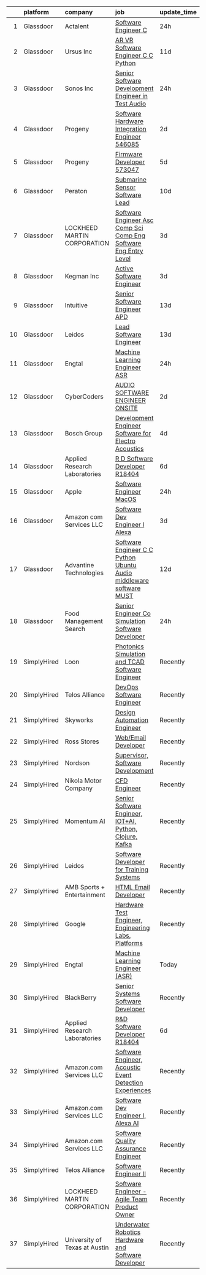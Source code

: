 

|    | platform    | company                       | job                                                                                                                                                                                                                                                                                                                                                                                                                                                                                                                                                                                                                                                                                                                                                                                                                                                                                                                                                                                                                                                                                                                                                                                                                                                                                                                                                                                                                                                                                                                                              | update_time   | location               |
|---:|:------------|:------------------------------|:-------------------------------------------------------------------------------------------------------------------------------------------------------------------------------------------------------------------------------------------------------------------------------------------------------------------------------------------------------------------------------------------------------------------------------------------------------------------------------------------------------------------------------------------------------------------------------------------------------------------------------------------------------------------------------------------------------------------------------------------------------------------------------------------------------------------------------------------------------------------------------------------------------------------------------------------------------------------------------------------------------------------------------------------------------------------------------------------------------------------------------------------------------------------------------------------------------------------------------------------------------------------------------------------------------------------------------------------------------------------------------------------------------------------------------------------------------------------------------------------------------------------------------------------------|:--------------|:-----------------------|
|  1 | Glassdoor   | Actalent                      | [Software Engineer  C   ](https://www.glassdoor.com/partner/jobListing.htm?pos=106&ao=1110586&s=58&guid=00000181f133a3bbbc8c480bb3274197&src=GD_JOB_AD&t=SR&vt=w&ea=1&cs=1_05b236f2&cb=1657609102662&jobListingId=1007998261932&cpc=FA84DF7EA1EC2398&jrtk=3-0-1g7oj7949k6f2801-1g7oj794mghre800-d1c12bc478cd58bc--6NYlbfkN0ChYVx_I3yfZ_JDY3EFoivtqvi_stwnZ_kRt8Dowt_l_d1ydueao4NE-oUleRJ4yhiwZ-eajAs59v6GTCmEqt0Wj2oXTZIwGZgGSCrI2o5fNbvbARohenpqDGZ-dtDVi3jYZzv7CzsZJ1Mo2Tl3txH0JfWpSPhvm6iG2jaSP9cwfKVmo10P5FlUxfV2GU3tfWXfi_emDdJE7RBKzoqh46VBzS1XeKSwXKLwcZ--FJ5PXZsTiXMBdok5Sw9Kqi_eGBR5tBbXVom0LNX8GnszltJ5h52CR_WpzQDXxW9vAlcaprOhnUdmFAaTP-qTVNupO29vEuMBA0DklvsJTN8I56L2M9zOS9h_Xm5Dc-jFbfnzX7xKh9eLASXc9Wy8ZUTS6CA5Rf2qTGSl0Ud8qCdYHcnuLL7LFjBS8lQLBuj5d1JM5E3EUssBcTAKrgx01vLOZn9pPlCdC91HqThlB0mQuL44SZes4m_LrGLFRKGkHKdKJxo73c4TuuWdsB61wp8T_NjKl45U5YK0s6RKTy4TF1HrizS-9uxSxbm85YZgiNwqKTjYuPoGM-f4B3c3VUYCGs68feCuVfuTfsVyqk3O1Yu-lLEKWt_wHOTHeIY2dPgGPO3jecitgz-Ed1ct8AdV-TJlQTd5yMquQb_sa8EZKHrSKbg8k-O3k3az3jHkyI2Qq_Urm15Z0OCaVDvwmutgenreQjtuzsqOH0dFjETuJHcbIEqrNRq1RjFoE7powg6E08CrqQQp7dWkIqctRtqxKJbdNoqfqSlw5u84ulz-Fq3o1clRpEcAgkMHr1hmuffPMCKHQ2CgbuKVMsQTZ-s5Pvewl3kk-DeVuh5UlR6jDi4t26oz7Mfb5RZGjVDad5zLfGr7mJ_CGOkLeGBXYVKna9aJPQhIsxCd0IoL5kP6lYFg1rBaGWRsLvmEmgzetkM_3ypNpWM6dmePSBBnrZrjXQ5IidYKHjk4pmjFLJAazgOUodupScRZWvMWiEdBJx3aaQ%3D%3D)                                                                                                                                                                   | 24h           | Manassas, VA           |
|  2 | Glassdoor   | Ursus  Inc                    | [AR VR Software Engineer   C C   Python](https://www.glassdoor.com/partner/jobListing.htm?pos=105&ao=1110586&s=58&guid=00000181f133a3bbbc8c480bb3274197&src=GD_JOB_AD&t=SR&vt=w&ea=1&cs=1_cb04fecc&cb=1657609102661&jobListingId=1007973366034&cpc=4B86475FAF393599&jrtk=3-0-1g7oj7949k6f2801-1g7oj794mghre800-bd9fa3e5f8c7f95a--6NYlbfkN0CT8vBT9H5mqECx2dfLV_FONLPDKpIRssxVwtj05Tmm4rA5I0VNOPdM1oYsK66ov5rMW5yPyte75Xt9UxhSicTXjFnfY6JZIX0UmzX3w7MGEDlb-V-B-He-53sxImZHL_njNOjOMFsbDhG1wKAbE269vDuMtzivd_1hGpo_oHDkB76Qst7BoBLphWvZNw-Eqvd0fB92sKliGh2sLPULyt1qp-jggDkgGMeA5W3K2adYXvmC9OMW7uZjSWRKVvCpJbhwvnP9PC6YD7O8lKl5O5fWh4kEAsJhQ4VQLxCQSdN3mmi1vUOvaCO2RPOtjr1_CJ0D-pzU7GY9lIZogS8Ync7p_fZyafzky4EK40ob7JJ1i-6krD3yrEOzIhOD5p0ApFrltyhR2Qhglp8DhiK9NLTtPrBcxAeTOx_IdNaelzYlx8BG87vVS0J7VcupLk7yLGivd3oFAfnyvu_JRhyf4bB0MGPe0yDB5NPl7hnoIyqUJ-weRb2DYbNYdPaDgpEuIzgzhTupAY3DJenXhLeXhnBbDni1HjUUfRIYUOrSwbzZt0kBMMbjgp_j7Eyt5RFkZ_iH-zHLskYv6BGYkkA-8k_f--_voN50wFPRrlrVKgoyQA8ssIYf9h58sEluqJqLIUwHqlkXwiA18idYFPZbyaulj5RqzLOFhJcle5AxzjwQwf_HqZxy1M28z6OZxaVRAO0PSFheEMOoSdWkCyyCx4WpC98aJaRo9x9lfz_YUCZ1ILleZNiD4AMXhK4HmclJv5lEUGzrjSm9APgdI9rrt_REwIk64t7sb5Bb8u2nGFtbjApqUug4Pa2l5kpQavfRRhfq9N8nx3DZU4ZMMW-38YnZgznNbJ5isAvKnuOvYfQn5oBKPAX1Z0cWVBIXz84GMZFZqhX1QMtf35-SoIYvFOEyQyyfsSqJzo29ds7kE01g3xs2zZeeKOGIhi_KQkGJkw3hSsFe4ebdVqrzEWwZ2acxVU9DM4nRJPB-ZuaP1skdmsT9mNuNtQsba2YYQLE19_E%3D)                                                                                                                                  | 11d           | Redmond, WA            |
|  3 | Glassdoor   | Sonos  Inc                    | [Senior Software Development Engineer in Test  Audio](https://www.glassdoor.com/partner/jobListing.htm?pos=114&ao=1136043&s=58&guid=00000181f133a3bbbc8c480bb3274197&src=GD_JOB_AD&t=SR&vt=w&cs=1_4af55caf&cb=1657609102663&jobListingId=1007998832395&jrtk=3-0-1g7oj7949k6f2801-1g7oj794mghre800-caf06fc64295be09-)                                                                                                                                                                                                                                                                                                                                                                                                                                                                                                                                                                                                                                                                                                                                                                                                                                                                                                                                                                                                                                                                                                                                                                                                                             | 24h           | Boston, MA             |
|  4 | Glassdoor   | Progeny                       | [Software Hardware Integration Engineer  546085 ](https://www.glassdoor.com/partner/jobListing.htm?pos=116&ao=1136043&s=58&guid=00000181f133a3bbbc8c480bb3274197&src=GD_JOB_AD&t=SR&vt=w&cs=1_253b6105&cb=1657609102663&jobListingId=1007994852417&jrtk=3-0-1g7oj7949k6f2801-1g7oj794mghre800-511c0464b3bed366-)                                                                                                                                                                                                                                                                                                                                                                                                                                                                                                                                                                                                                                                                                                                                                                                                                                                                                                                                                                                                                                                                                                                                                                                                                                 | 2d            | Middletown, RI         |
|  5 | Glassdoor   | Progeny                       | [Firmware Developer  573047 ](https://www.glassdoor.com/partner/jobListing.htm?pos=113&ao=1136043&s=58&guid=00000181f133a3bbbc8c480bb3274197&src=GD_JOB_AD&t=SR&vt=w&cs=1_966503ba&cb=1657609102662&jobListingId=1007988805023&jrtk=3-0-1g7oj7949k6f2801-1g7oj794mghre800-c0758089fc2ec3b2-)                                                                                                                                                                                                                                                                                                                                                                                                                                                                                                                                                                                                                                                                                                                                                                                                                                                                                                                                                                                                                                                                                                                                                                                                                                                     | 5d            | Manassas, VA           |
|  6 | Glassdoor   | Peraton                       | [Submarine Sensor Software Lead](https://www.glassdoor.com/partner/jobListing.htm?pos=104&ao=1110586&s=58&guid=00000181f133a3bbbc8c480bb3274197&src=GD_JOB_AD&t=SR&vt=w&cs=1_4252145f&cb=1657609102660&jobListingId=1007978376681&cpc=444700D72F2ECBCE&jrtk=3-0-1g7oj7949k6f2801-1g7oj794mghre800-72e100617f8cdf0a--6NYlbfkN0Cx7R8OmodZU4Ze4hnUhR0Myw3_voyDLMHXumN7ynSuTrXceT3foN28OOGtcbbQ_76e33Y6qvg7Iwj77SS3owgEDO80j2k6EezVJfGa7ocJSPxCaSmuEuQSxgZi1kM1c_BhuEiFMXqJ0aLnTDzrumSMhd1eqe0tp0VkUzitFy2AYqfOsAr8asTgKphkJV4XM3LAcSWnCwl46SScNVFISOHlfU3mEWGiLvOmuu2Xn6HyuM9OmvnQ3pL2lgQ7dWc_A-IopC3R3rtilxtRaBnzvgOtAZ6dHatDGPZswU9EbvtyKibTIQFfgAHgs4KLOiKanKLzg_qa8LymH9lZKxwmYvLyfnG2SI2G8ttuHrhuWzJF5PG8Na-V4q18N18eUmzq1GGO1Hfj2njqibjuCH2txgbagYxCDiX9yXtwzP-cMtsgInbAVClmtwGM6Zg6pTTIUciTC-hpVWbAs1n6zTpQ8JTDHbegUAlCTEZ1sByGzKDl8DbXgwXSTRM4nv2_VsgoS09k3-FSowXDFDo9lgK9QlaT9Kk1B8jkVcB4ppn7cq9kX5fQq7RsKPmpiKpFrUUJvYzDgjbBeVNYyLhE1MC5J-ZQFc-B9B_NrIthU5a0rMSOncxS4fPrCxo_wGCx3c1EwUZjGB1odA4p0Nh8wjG0sBMw87t40hsvdLjc338bZQYuWhMHpkzhoOWjbYnAOZpGX36ARRZg2aVkNxL5U2_Hfd3xRWsSyEjyz0YM60JcHP1nKLUmPRF_hxLsZ1E2k1VaymtZR3su1Uv1Xej650UTUsoFBlvPKi9F7Xt0linHhZeoIHnSFpPAGDfgB4u6bUXJQZ06iLZyAL3b9mEsETs9REeo_UZAYzy4owlXtXetmdJ_yVJnVLK7V5W6Z8_sXLJFHfCl9y8H81Gf0Cj91vQITviPcMlLHBfxGU0XLKNJMtZaZ7WLQVMwdXs5FunfG3EC6FLNrcyP3NZ9ADplhFS4-XUbxKymrttCOipfyLRoohx44tESnVievu1WmuKfgGO0keoVpixzqIoF409klwnE27Tpf70ilhWQ9pXsii-xtyoguCFU3MhbQOT31517wLuFBDOM9HD4tKIUIqv4Lpf3FGsBpPmd1bNO9-LOpt0ZdUrXCWI5cic8o0mTqhiomzx211ZFyQ2hbyoUPg%3D%3D) | 10d           | Bethesda, MD           |
|  7 | Glassdoor   | LOCKHEED MARTIN CORPORATION   | [Software Engineer Asc  Comp Sci  Comp Eng  Software Eng    Entry Level](https://www.glassdoor.com/partner/jobListing.htm?pos=110&ao=1136043&s=58&guid=00000181f133a3bbbc8c480bb3274197&src=GD_JOB_AD&t=SR&vt=w&cs=1_ff47e339&cb=1657609102662&jobListingId=1007993929272&jrtk=3-0-1g7oj7949k6f2801-1g7oj794mghre800-1f1c05c0e1313349-)                                                                                                                                                                                                                                                                                                                                                                                                                                                                                                                                                                                                                                                                                                                                                                                                                                                                                                                                                                                                                                                                                                                                                                                                          | 3d            | Manassas, VA           |
|  8 | Glassdoor   | Kegman Inc                    | [ Active  Software Engineer](https://www.glassdoor.com/partner/jobListing.htm?pos=115&ao=1136043&s=58&guid=00000181f133a3bbbc8c480bb3274197&src=GD_JOB_AD&t=SR&vt=w&ea=1&cs=1_ff9a0494&cb=1657609102663&jobListingId=1007993995333&jrtk=3-0-1g7oj7949k6f2801-1g7oj794mghre800-80ef21dddd6e5bfb-)                                                                                                                                                                                                                                                                                                                                                                                                                                                                                                                                                                                                                                                                                                                                                                                                                                                                                                                                                                                                                                                                                                                                                                                                                                                 | 3d            | Patrick AFB, FL        |
|  9 | Glassdoor   | Intuitive                     | [Senior Software Engineer  APD ](https://www.glassdoor.com/partner/jobListing.htm?pos=101&ao=1110586&s=58&guid=00000181f133a3bbbc8c480bb3274197&src=GD_JOB_AD&t=SR&vt=w&cs=1_2125f86a&cb=1657609102659&jobListingId=1007969010624&cpc=E3BF5CE6EEF0DB16&jrtk=3-0-1g7oj7949k6f2801-1g7oj794mghre800-d576ee70e6202157--6NYlbfkN0CVLFxT82VtNfmvsP972c4UTK5cNMgB9zFKAkCpYhwDBfJSwXGaL5yqnr-uZXbRyMfB-imI5f4mmVKBlUTLwMT717LCwY81kRF5uE640-bn8bAZ36sbzZG0OmPMOxHt3j3-uU4RxnokIzzUAvguFbDX1EyrYwRSGckq51sZtDfcR-4WKtUxXO0f-QSqsvpCX9nwt1vL69Ct7l9jtxalEan-biHY1wpo3te0oFDy4i38n-1UntM66_6D5tNqO3-8QX4AW2-42Ze3bA_shoCpjkl5DyE2dcXOQK-ucRfiVQq0oJXGD1oVC6a64_BIyW0HJxm582352H3FRM196lOsUpC13ZNPrX_kE3PwjYD-4dLvbyyF4PNLDf73HPEecgtEBPVnuCghG-L6x9e6JhlwmOSgKfOXK_uZz6Ydnu3h_RRBIP_E6Vnkohn4pwzFMdw49uHqxZh4L9YHkhwgYw3B5xweIsPXVboLJiUoflNLMVHPfVlZ08Wq1O_4vmZSNZ8YCxYCi-6j_9CeM5PmakxIPAxZjPhke8k8jMxCpQQKVzL0PrVqDqglLYfB4oCt5BtqsNpthQZO75EkoscArwmRLidr18MnrXq4_yyS0cU0rwnB75wAQnsQ3Qnrhv_aLGIK48WjRSI95FT7GEmhK5-rtCvGREGwVPOU0C9bRidiZebk24q0JyxI6zPrLpaSpi_bQ2NVpGYgDxFIeO-NsdPAKREtV_zQpMVrJOdDNoVs9q6WeLSbsvl5UMa4B3i2V8aSUjhRzW5AMDDcZUeCCNbnC_oQnnzsye47y80h5f9hWQVuRx3adFqQ_s6uDAd2oxWoGf-GSehFc2ZaB97UC3X8pIg8YAo1n3T0DJC03k7z0ezGGPY4gGis_0cTu8PNuj9gj7ZHKQir-cbJcBc0y5MWfk4ZD1j6Vk6VPeKUu0zhtnac_tIyd4MwNqiNNUCkq-vH4N3vX9BpBQT0N1ni5ItyK5Vus7bJOKP_I80%3D)                                                                                                                                                                               | 13d           | Sunnyvale, CA          |
| 10 | Glassdoor   | Leidos                        | [Lead Software Engineer](https://www.glassdoor.com/partner/jobListing.htm?pos=102&ao=1110586&s=58&guid=00000181f133a3bbbc8c480bb3274197&src=GD_JOB_AD&t=SR&vt=w&cs=1_72b7ea80&cb=1657609102659&jobListingId=1007969126611&cpc=7F925F5888094D6A&jrtk=3-0-1g7oj7949k6f2801-1g7oj794mghre800-5155e40df9472c35--6NYlbfkN0CZUO70VSdYKA8PR3jfrSh5ljhqJhfDt0PzQCMubt8cRihWbmqO_-CcWTBwQGpXTihm3IXuuKT4OOImbiIALpd1a_n0hloelzR3yKWiG5zZFFrB657R5Jvnwh6gFwibNJJrZ2LLS7uV0M4zWbc8MpBquQL93A20aPuDcpeF0w99NA_if4zNYC0VylzGA2oQBAPYGrStib4Rh1O-jACn48rMkyoxqwpXRU49AFezy44Cp0j3GE23oEdFZ4MVLGwvazQa6SD-AG5_MzfabAZugbjATGGm4yq-r-7blMiKGzIk8n9Mkqsxo95wByuU4OIMXIbralaoGRi---loSh5sU4L1uON9QON3ryB1423pHOnFtVw2UztxTu2uA8W2RoqF4kLsj2K4lNSFBi5dcSrrj2itAU8LQ_-DE6_fSEqlmPF09EGUjFlSZZ-2fFGOXaoHw8MWserJiLJEmuFzI_oBDMO_UswF3cixPMLnVsf1FBSs4ylkyNlXzdn--CBanWoV9rFEEceKeufIPrUpCkUTEKiTi2dVClubfy280KE_Cjht21XprKmWlcZk-aTt1hVWfUJBkB2nTvLvOfv_fZtnV7Sf5fskYPdvlD8DHG8tdoF3eQ%3D%3D)                                                                                                                                                                                                                                                                                                                                                                                                                                                                                                                                                                         | 13d           | Lynnwood, WA           |
| 11 | Glassdoor   | Engtal                        | [Machine Learning Engineer  ASR ](https://www.glassdoor.com/partner/jobListing.htm?pos=103&ao=1110586&s=58&guid=00000181f133a3bbbc8c480bb3274197&src=GD_JOB_AD&t=SR&vt=w&ea=1&cs=1_d6d30ee0&cb=1657609102661&jobListingId=1007997755452&cpc=1FDE87803EF93CD3&jrtk=3-0-1g7oj7949k6f2801-1g7oj794mghre800-57c54c87bb7028a4--6NYlbfkN0B7Z8t6fEMDh_BTkcJVPNJicKvZQEBTy5HSwyHa20ewqmyfWNXjNsfvmtdqiCQm-EwkGVhWC41tiaOwT4RJOvFaYLrX-A9mBxUONdVTB_Ej1QsSiwNN0O5IOk9T5wRqEiv7VuoY3SrlmO56p9giBbb46N8MiM-T9iL_-j5hpUSJaWwarBZeVvyE6bPuUp_PSh4ja20jy5L-HAm6wbS84tyNrQ2fxbaevdbPN1p7RdXq96-9AoE1n25HI1itz1qIitVocnf1w_p8ZwURrCkX23aRq8lGq4oGgJ-3Jwtz--PYbPu6aKgrEnKOd0K7K9AjT0oMJVf36O2AXGY3ID9uRVeykG_SJ38g1el_H6kLmLwmEmAjDp-Zjgkus8kmyw--8nXOYpkcqDIi3bl-jGPs3SJL-txj796cXVRPs66kjiOS2cr4S-ra9HaJntV-dalMrGHAivZdnEPuottrXP4Tx7qcHlUkh-pHZs8nzQ81UI7ttlZRhsCXYP7jUYVeHaYZuhNphSVgd7jUSkKaLdcNnC6CX4CUaRwHxkw%3D)                                                                                                                                                                                                                                                                                                                                                                                                                                                                                                                                                                                                                                         | 24h           | Remote                 |
| 12 | Glassdoor   | CyberCoders                   | [AUDIO SOFTWARE ENGINEER   ONSITE](https://www.glassdoor.com/partner/jobListing.htm?pos=107&ao=1110586&s=58&guid=00000181f133a3bbbc8c480bb3274197&src=GD_JOB_AD&t=SR&vt=w&ea=1&cs=1_62796309&cb=1657609102662&jobListingId=1007994357075&cpc=C4A69CCDBB3B9599&jrtk=3-0-1g7oj7949k6f2801-1g7oj794mghre800-d349d29470b0b9ea--6NYlbfkN0CpFJQzrgRR8WqXWK1qKKEqALWJw739KlKqr2H-MSI4eoBlI4EFrmor2FYZMP3muM12TYa1eX62s1as4sK1KBTxr7YSd4bzuOXXHol3SLNurbn9w4z2H36guxaaWjyQPw-5kLAZ4DZaNeXmMNIRg9PN3FTIKdq4p4FV0c0CK18YWeOoDxnbQhZ4Yf3eTOeVQMmONnfxC5UfSi0QBlNJ-RxQJqIgOrX8cPMeWYiqOK32KAbClaSLOklKT1bYCq5DYgz0v2yi7Hn8wzu7mbEdOSnWBuXL8lAo-G7wzYMh_WlfXQgCvJYzv6S0M3B21px6Zs7Ka4F5aT8HimnC4cTDYWRcdjA7bug_2znyyvKLcNCBEt2lEW0-MxYATTS_5PouxrS84IeJ6ZbmEQdw5uREEPny-0__Cd_b3ftnRPTGpVsDfi9T4JesUtV-7PYHEcE0qFuvfo2PYkGVOoI2PV-6JQePSYrLemcKDrXYupJ3lfC2qOj-XQb9DVGnc9yCUScSMwJtEffaTSJVYesJZW6u4J3aXpYrcDN6L05Gkc3DacuL8kKaBDXlZ09JWNNZUQyIWV3KIjngQhdj1jTW1vmtuAB9fMEEs7Fn41J8NHdp9-AQZlSI5z98reISszfiRZG5AEKWQnmWgLVcYMjPv3_5aokVdqBGTDkFhlB9fY31LM4So_2uSByYqCFTc7D_bX2UCwrSINBfTFPKA9jMRBWu4GD1NAIoA0_kkMWvwEQ58BQPKIyYghhofCmAH2AOGGzRybLNmBv-Q4Iy-_vaPt4nQ3zNtEOhNyP5qpN8RIYnTW7q4As2wmvqh5DLcvZSj1Ath_28WYBocFFB49N6tEn1YQ6uWM6AaYdNtRgG_3Qy2FnHlfzTsFXEBYGmopfczP_4358b9vDMtOhKFAPsIDM_86G_Cs_QrIsCYcuMhgwElTN-hbrLcfZih_xfppnICYUUcafrj4Yzm_CXSRiigz9Xal69tkdHIzG0Ogc%3D)                                                                                                                                                                        | 2d            | San Jose, CA           |
| 13 | Glassdoor   | Bosch Group                   | [Development Engineer  Software for Electro Acoustics](https://www.glassdoor.com/partner/jobListing.htm?pos=118&ao=1136043&s=58&guid=00000181f133a3bbbc8c480bb3274197&src=GD_JOB_AD&t=SR&vt=w&ea=1&cs=1_bc8b49ba&cb=1657609102666&jobListingId=1007991680542&jrtk=3-0-1g7oj7949k6f2801-1g7oj794mghre800-32a724971df3e1a6-)                                                                                                                                                                                                                                                                                                                                                                                                                                                                                                                                                                                                                                                                                                                                                                                                                                                                                                                                                                                                                                                                                                                                                                                                                       | 4d            | Burnsville, MN         |
| 14 | Glassdoor   | Applied Research Laboratories | [R D Software Developer R18404](https://www.glassdoor.com/partner/jobListing.htm?pos=109&ao=1136043&s=58&guid=00000181f133a3bbbc8c480bb3274197&src=GD_JOB_AD&t=SR&vt=w&ea=1&cs=1_afb2baa9&cb=1657609102662&jobListingId=1007985581469&jrtk=3-0-1g7oj7949k6f2801-1g7oj794mghre800-345f95a947827b98-)                                                                                                                                                                                                                                                                                                                                                                                                                                                                                                                                                                                                                                                                                                                                                                                                                                                                                                                                                                                                                                                                                                                                                                                                                                              | 6d            | Austin, TX             |
| 15 | Glassdoor   | Apple                         | [Software Engineer  MacOS](https://www.glassdoor.com/partner/jobListing.htm?pos=111&ao=1136043&s=58&guid=00000181f133a3bbbc8c480bb3274197&src=GD_JOB_AD&t=SR&vt=w&cs=1_9e5945c4&cb=1657609102662&jobListingId=1007999034472&jrtk=3-0-1g7oj7949k6f2801-1g7oj794mghre800-54a16909d73eeab1-)                                                                                                                                                                                                                                                                                                                                                                                                                                                                                                                                                                                                                                                                                                                                                                                                                                                                                                                                                                                                                                                                                                                                                                                                                                                        | 24h           | Cupertino, CA          |
| 16 | Glassdoor   | Amazon com Services LLC       | [Software Dev Engineer I  Alexa](https://www.glassdoor.com/partner/jobListing.htm?pos=112&ao=1136043&s=58&guid=00000181f133a3bbbc8c480bb3274197&src=GD_JOB_AD&t=SR&vt=w&cs=1_9ee95aad&cb=1657609102662&jobListingId=1007992039818&jrtk=3-0-1g7oj7949k6f2801-1g7oj794mghre800-f3dc8d143713a780-)                                                                                                                                                                                                                                                                                                                                                                                                                                                                                                                                                                                                                                                                                                                                                                                                                                                                                                                                                                                                                                                                                                                                                                                                                                                  | 3d            | Seattle, WA            |
| 17 | Glassdoor   | Advantine Technologies        | [Software Engineer  C C    Python  Ubuntu  Audio middleware software MUST ](https://www.glassdoor.com/partner/jobListing.htm?pos=117&ao=1136043&s=58&guid=00000181f133a3bbbc8c480bb3274197&src=GD_JOB_AD&t=SR&vt=w&ea=1&cs=1_9e61ac9d&cb=1657609102663&jobListingId=1007972073670&jrtk=3-0-1g7oj7949k6f2801-1g7oj794mghre800-43f7a1d6bbe0e6f7-)                                                                                                                                                                                                                                                                                                                                                                                                                                                                                                                                                                                                                                                                                                                                                                                                                                                                                                                                                                                                                                                                                                                                                                                                  | 12d           | Redmond, WA            |
| 18 | Glassdoor   | Food Management Search        | [Senior Engineer   Co Simulation Software Developer](https://www.glassdoor.com/partner/jobListing.htm?pos=108&ao=1110586&s=58&guid=00000181f133a3bbbc8c480bb3274197&src=GD_JOB_AD&t=SR&vt=w&cs=1_dd0a4b7b&cb=1657609102662&jobListingId=1007998919024&cpc=2CAED5C921A5F994&jrtk=3-0-1g7oj7949k6f2801-1g7oj794mghre800-6444d0e431a25671--6NYlbfkN0A5Q-NUM5VOQJcgw0aOtbkFdKUztaVAJ2TtkczD_hHqETP2y8q68SCPO7eR8yfBTV7NPXcRuj_wRxZT0Cz8hO-JW072y0qn3r8mq9DoOr40EillMu8pmg5t2ixsNo_KEmckJ7eHu27uGySmq-T3VV2d1YB7BTen4YN8oLCKzrU4DgOivrKRpfT_OuPodovPjzl8uHzh6_62KyFdJEBWsTvYSPAZpYwqZBCRK876rpphNE84miQvgMto4hxbywk34ZycbqHy2DAgCAfcIWGJfC6ZAYYRlH7soJOcwkiIwbzfGv9ZxHvIpoUsLAQ2waG69ki_xJeQBcYoNceLKmMQn47RsflFzWf1wUhCmJ0cVOvcNAX9qH5sbu94XdmLHSdj8XYrNASJvxcAPDj-KDFD7zJx6KWOrgbAE-D6NQxGnPMQFPstqVxxCuwea0y59aqV222oyIjgSkbAoECc9GWNOJLKE0P3RjoVoZ2-sRGFbjYIXcoG7rHqq2-2En-RmuGFp4Z_3vU2nSeqBXqy592iU47SyDqYtvo7F407vBX-YjgkhpiBPtX45ytMd2C8CeD63V9OP1VAuhj1ayoxO4_2PrHBensAGjcxgcfHXK-D44GsKyKBEfVbZdaZkmmApvqgDSKgPMwWperrNivOaDukd4ep1Px93SWUCko%3D)                                                                                                                                                                                                                                                                                                                                                                                                                                                                                           | 24h           | Westmont, IL           |
| 19 | SimplyHired | Loon                          | [Photonics Simulation and TCAD Software Engineer](https://www.simplyhired.com/job/3tu3RxtU7K4k5PmtzBIZCHT6eG3Rmhc1tNMuRdycbKwrDvb2q1IFSw?q=acoustic+developer)                                                                                                                                                                                                                                                                                                                                                                                                                                                                                                                                                                                                                                                                                                                                                                                                                                                                                                                                                                                                                                                                                                                                                                                                                                                                                                                                                                                   | Recently      | Mountain View, CA      |
| 20 | SimplyHired | Telos Alliance                | [DevOps Software Engineer](https://www.simplyhired.com/job/60pzz4L5D8jyQznk7xCHuh-sXpm8UKepKgOSUU5hK41ghLTOS_rCAA?q=acoustic+developer)                                                                                                                                                                                                                                                                                                                                                                                                                                                                                                                                                                                                                                                                                                                                                                                                                                                                                                                                                                                                                                                                                                                                                                                                                                                                                                                                                                                                          | Recently      | United States          |
| 21 | SimplyHired | Skyworks                      | [Design Automation Engineer](https://www.simplyhired.com/job/GMzk5upUbz1qF-SBrkSsFLsiN5caOM8v4mIg5O0FWal4rG395wgOhA?q=acoustic+developer)                                                                                                                                                                                                                                                                                                                                                                                                                                                                                                                                                                                                                                                                                                                                                                                                                                                                                                                                                                                                                                                                                                                                                                                                                                                                                                                                                                                                        | Recently      | Beaverton, OR          |
| 22 | SimplyHired | Ross Stores                   | [Web/Email Developer](https://www.simplyhired.com/job/iapHcCXyBAwSCQxFgqTzcH6pCeCWlT5U6RhkIjo60dultz2bPETatw?q=acoustic+developer)                                                                                                                                                                                                                                                                                                                                                                                                                                                                                                                                                                                                                                                                                                                                                                                                                                                                                                                                                                                                                                                                                                                                                                                                                                                                                                                                                                                                               | Recently      | Dublin, CA             |
| 23 | SimplyHired | Nordson                       | [Supervisor, Software Development](https://www.simplyhired.com/job/iQzzo1syGvp_LK8EJJqfW1QgjC_kO-c6mh7ke3kUDToUb4_3_pNFMw?q=acoustic+developer)                                                                                                                                                                                                                                                                                                                                                                                                                                                                                                                                                                                                                                                                                                                                                                                                                                                                                                                                                                                                                                                                                                                                                                                                                                                                                                                                                                                                  | Recently      | Carlsbad, CA           |
| 24 | SimplyHired | Nikola Motor Company          | [CFD Engineer](https://www.simplyhired.com/job/8O_vLJhRRlD4vsgrsOj1OCFlQvaJtwq2skAHr9-dl7-aTFU-x0Bf7A?q=acoustic+developer)                                                                                                                                                                                                                                                                                                                                                                                                                                                                                                                                                                                                                                                                                                                                                                                                                                                                                                                                                                                                                                                                                                                                                                                                                                                                                                                                                                                                                      | Recently      | Phoenix, AZ            |
| 25 | SimplyHired | Momentum AI                   | [Senior Software Engineer, IOT+AI, Python, Clojure, Kafka](https://www.simplyhired.com/job/2dJ4XTp8yHfZhEuDNMYfrR5kZXum6ywMVUPw8Ej5dUXm7KClwxJa1w?q=acoustic+developer)                                                                                                                                                                                                                                                                                                                                                                                                                                                                                                                                                                                                                                                                                                                                                                                                                                                                                                                                                                                                                                                                                                                                                                                                                                                                                                                                                                          | Recently      | Remote                 |
| 26 | SimplyHired | Leidos                        | [Software Developer for Training Systems](https://www.simplyhired.com/job/PBBZ8nQJiTspaGEiYqGconesbURsBiAdPG80J8U3gt_K2_rFlhd6cg?q=acoustic+developer)                                                                                                                                                                                                                                                                                                                                                                                                                                                                                                                                                                                                                                                                                                                                                                                                                                                                                                                                                                                                                                                                                                                                                                                                                                                                                                                                                                                           | Recently      | Manassas, VA           |
| 27 | SimplyHired | AMB Sports + Entertainment    | [HTML Email Developer](https://www.simplyhired.com/job/tyOUKWzR-8d5N9ri7GEg2ZRjZXiiBY8CsXFRL0rt1jKseFSCqXZMvA?q=acoustic+developer)                                                                                                                                                                                                                                                                                                                                                                                                                                                                                                                                                                                                                                                                                                                                                                                                                                                                                                                                                                                                                                                                                                                                                                                                                                                                                                                                                                                                              | Recently      | Atlanta, GA            |
| 28 | SimplyHired | Google                        | [Hardware Test Engineer, Engineering Labs, Platforms](https://www.simplyhired.com/job/v1N91B-tJT4ww-dBYbYD6qJMcnYkwazBj4uNNwmSzpTk08c0CZYN5w?q=acoustic+developer)                                                                                                                                                                                                                                                                                                                                                                                                                                                                                                                                                                                                                                                                                                                                                                                                                                                                                                                                                                                                                                                                                                                                                                                                                                                                                                                                                                               | Recently      | Sunnyvale, CA          |
| 29 | SimplyHired | Engtal                        | [Machine Learning Engineer (ASR)](https://www.simplyhired.com/job/dTeSpEnJ_v272tMjp-N4OH4cwSWLprFncfLBVYhVoaZKweIFxs83iQ?q=acoustic+developer)                                                                                                                                                                                                                                                                                                                                                                                                                                                                                                                                                                                                                                                                                                                                                                                                                                                                                                                                                                                                                                                                                                                                                                                                                                                                                                                                                                                                   | Today         | Remote                 |
| 30 | SimplyHired | BlackBerry                    | [Senior Systems Software Developer](https://www.simplyhired.com/job/PhJHZf4I2K7OhS334XumQNOqsGrTyQmExnRVoXbzH4weqXLfgLL67Q?q=acoustic+developer)                                                                                                                                                                                                                                                                                                                                                                                                                                                                                                                                                                                                                                                                                                                                                                                                                                                                                                                                                                                                                                                                                                                                                                                                                                                                                                                                                                                                 | Recently      | Novi, MI               |
| 31 | SimplyHired | Applied Research Laboratories | [R&D Software Developer R18404](https://www.simplyhired.com/job/iYsUoC4YVp2iNY6b_JtpfN9L4H2iAgnSxyEYjA8MjR38__eDQ3Tw0g?q=acoustic+developer)                                                                                                                                                                                                                                                                                                                                                                                                                                                                                                                                                                                                                                                                                                                                                                                                                                                                                                                                                                                                                                                                                                                                                                                                                                                                                                                                                                                                     | 6d            | Austin, TX             |
| 32 | SimplyHired | Amazon.com Services LLC       | [Software Engineer, Acoustic Event Detection Experiences](https://www.simplyhired.com/job/O7nt_uqqG1BTJDTY6SiVvgJBh4AYRkUe57s0DX78jjWluh2CAQPwFQ?q=acoustic+developer)                                                                                                                                                                                                                                                                                                                                                                                                                                                                                                                                                                                                                                                                                                                                                                                                                                                                                                                                                                                                                                                                                                                                                                                                                                                                                                                                                                           | Recently      | Irvine, CA +1 location |
| 33 | SimplyHired | Amazon.com Services LLC       | [Software Dev Engineer I, Alexa AI](https://www.simplyhired.com/job/jTi6qDcpPeh3hdj3weqjq6nfszvLhxSQzCX2Wr7Anw-Elpk533u9hQ?q=acoustic+developer)                                                                                                                                                                                                                                                                                                                                                                                                                                                                                                                                                                                                                                                                                                                                                                                                                                                                                                                                                                                                                                                                                                                                                                                                                                                                                                                                                                                                 | Recently      | Seattle, WA            |
| 34 | SimplyHired | Amazon.com Services LLC       | [Software Quality Assurance Engineer](https://www.simplyhired.com/job/t2IqTwF4IlbghUcNE76MLzQ9ZICkzP-5nrr4ww1rEVKclhw9WdJPwA?q=acoustic+developer)                                                                                                                                                                                                                                                                                                                                                                                                                                                                                                                                                                                                                                                                                                                                                                                                                                                                                                                                                                                                                                                                                                                                                                                                                                                                                                                                                                                               | Recently      | Sunnyvale, CA          |
| 35 | SimplyHired | Telos Alliance                | [Software Engineer II](https://www.simplyhired.com/job/kZV61agVwkyatDwMDME2qzHjMH0qxJ0TKghEY8Q5euA1eovU2CLQnQ?q=acoustic+developer)                                                                                                                                                                                                                                                                                                                                                                                                                                                                                                                                                                                                                                                                                                                                                                                                                                                                                                                                                                                                                                                                                                                                                                                                                                                                                                                                                                                                              | Recently      | United States          |
| 36 | SimplyHired | LOCKHEED MARTIN CORPORATION   | [Software Engineer - Agile Team Product Owner](https://www.simplyhired.com/job/1m8ZMgHl6A6KUNLFOgf2FTkSodNvAVUVzm1l2xenJNXaecLknI_S1A?q=acoustic+developer)                                                                                                                                                                                                                                                                                                                                                                                                                                                                                                                                                                                                                                                                                                                                                                                                                                                                                                                                                                                                                                                                                                                                                                                                                                                                                                                                                                                      | Recently      | Manassas, VA           |
| 37 | SimplyHired | University of Texas at Austin | [Underwater Robotics Hardware and Software Developer](https://www.simplyhired.com/job/BABNZkFBuWf1w-EHJ6uDBbK0WpFogqVvM9NMR1n0RxdrAk7soDGrcw?q=acoustic+developer)                                                                                                                                                                                                                                                                                                                                                                                                                                                                                                                                                                                                                                                                                                                                                                                                                                                                                                                                                                                                                                                                                                                                                                                                                                                                                                                                                                               | Recently      | Austin, TX             |